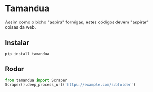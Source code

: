 # Tamandua

Assim como o bicho "aspira" formigas, estes códigos devem "aspirar" coisas da web.

## Instalar

    pip install tamandua

## Rodar

```Python
from tamandua import Scraper
Scraper().deep_process_url('https://example.com/subfolder')
```